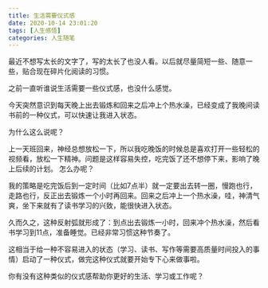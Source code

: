 ```yaml
---
title: 生活需要仪式感
date: 2020-10-14 23:01:20
tags: [人生感悟]
categories: 人生随笔
---
```

最近不想写太长的文字了，写的太长了也没人看。以后就尽量简短一些、随意一些，贴合现在碎片化阅读的习惯。

之前一直听谁说生活需要一些仪式感，也没什么感觉。

今天突然意识到每天晚上出去锻炼和回来之后冲上个热水澡，已经变成了我晚间读书前的一种仪式，可以快速让我进入状态。

为什么这么说呢？

上一天班回来，神经总想放松一下，所以我吃晚饭的时候总是喜欢打开一些轻松的视频看，放松一下精神。问题是这样容易失控，吃完饭了还不想停下来，影响了晚上后续的计划。
怎么办呢？

我的策略是吃完饭后到一定时间（比如7点半）就一定要出去转一圈，慢跑也行，走路也行，反正出去锻炼一个小时再回来。回来之后冲上一个热水澡，哇，神清气爽，坐下来就有了读书学习的兴致，能很快进入状态。

久而久之，这种反射弧就形成了：到点出去锻炼一小时，回来冲个热水澡，然后看书学习到11点，准备睡觉。已经非常习惯这种节奏了。

这相当于给一种不容易进入的状态（学习、读书、写作等需要高质量时间投入的事情）启动了一种仪式，做完这种仪式就要开始专下心来做事啦。

你有没有这种类似的仪式感帮助你更好的生活、学习或工作呢？
